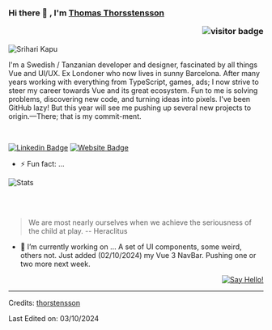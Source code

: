 ### Hi there 👋 , I'm [Thomas Thorsstensson](https://www.github.com/thomasthorstensson) <p  align="right"><img src="https://visitor-badge.laobi.icu/badge?page_id=thorstensson" alt="visitor badge"/></p>

<!--
**sriharikapu/sriharikapu** is a ✨ _special_ ✨ repository because its `README.md` (this file) appears on your GitHub profile.

Here are some ideas to get you started:

- 🔭 I’m currently working on ...
- 🌱 I’m currently learning ...
- 👯 I’m looking to collaborate on ...
- 🤔 I’m looking for help with ...
- 💬 Ask me about ...
- 📫 How to reach me: ...
- 😄 Pronouns: ...
- ⚡ Fun fact: ...
-->
![Srihari Kapu](https://github.com/user-attachments/assets/ac4417b0-aae0-422a-b866-3b8120c2d6ff)

I'm a Swedish / Tanzanian developer and designer, fascinated by all things Vue and UI/UX. Ex Londoner who now lives in sunny Barcelona. After many years working with everything from TypeScript, games, ads; I now strive to steer my career towards Vue and its great ecosystem. Fun to me is solving problems, discovering new code, and turning ideas into pixels. I've been GitHub lazy! But this year will see me pushing up several new projects to origin.—There; that is my commit-ment.

<br/>

[![Linkedin Badge](https://img.shields.io/badge/-thorstensson-blue?style=flat-square&logo=Linkedin&logoColor=white&link=https://www.linkedin.com/in/thomasthorstensson)](https://www.linkedin.com/in/thomasthorstensson)
[![Website Badge](https://img.shields.io/badge/-thorstensson-darkgreen?style=flat-square&logo=Safari&logoColor=white&link=http://sriharikapu.com)](http://www.thomasthorstensson.net)

- ⚡ Fun fact: ...

![Stats](https://github.com/sriharikapu/sriharikapu/blob/master/stats.png?raw=true) 


<br/>
<br/>

> We are most nearly ourselves when we achieve the seriousness of the child at play.
> -- Heraclitus

- 🔭 I’m currently working on ...
A set of UI components, some weird, others not. Just added (02/10/2024) my Vue 3 NavBar. Pushing one or two more next week.

<div align="right">

[![Say Hello!](https://img.shields.io/badge/Say%20Thanks-!-1EAEDB.svg)](https://saythanks.io/to/thomas.thorstensson@gmail.com)

</div>

-----
Credits: [thorstensson](https://github.com/thorstensson)

Last Edited on: 03/10/2024
